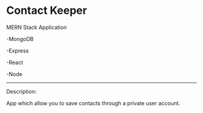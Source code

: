 # Contact Keeper

MERN Stack Application

-MongoDB

-Express

-React

-Node



___
Description:

App which allow you to save contacts through a private user account.
